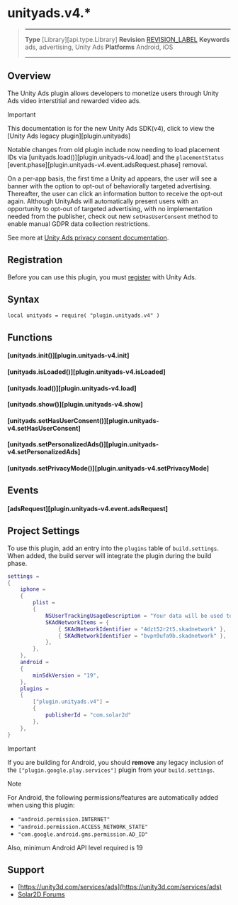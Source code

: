 # unityads.v4.*

> --------------------- ------------------------------------------------------------------------------------------
> __Type__              [Library][api.type.Library]
> __Revision__          [REVISION_LABEL](REVISION_URL)
> __Keywords__          ads, advertising, Unity Ads
> __Platforms__			Android, iOS
> --------------------- ------------------------------------------------------------------------------------------


## Overview

The Unity Ads plugin allows developers to monetize users through Unity Ads video interstitial and rewarded video ads.

<div class="guide-notebox-imp">
<div class="notebox-title-imp">Important</div>

This documentation is for the new Unity Ads SDK(v4), click to view the [Unity Ads legacy plugin][plugin.unityads]

Notable changes from old plugin include now needing to load placement IDs via [unityads.load()][plugin.unityads-v4.load] and the `placementStatus` [event.phase][plugin.unityads-v4.event.adsRequest.phase] removal.

On a per-app basis, the first time a Unity ad appears, the user will see a banner with the option to opt-out of behaviorally targeted advertising. Thereafter, the user can click an information button to receive the opt-out again. Although UnityAds will automatically present users with an opportunity to opt-out of targeted advertising, with no implementation needed from the publisher, check out new `setHasUserConsent` method to enable manual GDPR data collection restrictions.

See more at [Unity Ads privacy consent documentation](https://docs.unity.com/ads/en-us/manual/ImplementingDataPrivacy).

</div>


## Registration

Before you can use this plugin, you must [register](https://unity.com/products/unity-ads) with Unity&nbsp;Ads.


## Syntax

	local unityads = require( "plugin.unityads.v4" )


## Functions

#### [unityads.init()][plugin.unityads-v4.init]

#### [unityads.isLoaded()][plugin.unityads-v4.isLoaded]

#### [unityads.load()][plugin.unityads-v4.load]

#### [unityads.show()][plugin.unityads-v4.show]

#### [unityads.setHasUserConsent()][plugin.unityads-v4.setHasUserConsent]

#### [unityads.setPersonalizedAds()][plugin.unityads-v4.setPersonalizedAds]

#### [unityads.setPrivacyMode()][plugin.unityads-v4.setPrivacyMode]


## Events

#### [adsRequest][plugin.unityads-v4.event.adsRequest]


## Project Settings

To use this plugin, add an entry into the `plugins` table of `build.settings`. When added, the build server will integrate the plugin during the build phase.&nbsp;

``````lua
settings =
{
	iphone =
	{
		plist =
		{
			NSUserTrackingUsageDescription = "Your data will be used to provide you a better and personalized ad experience.",
			SKAdNetworkItems = {
				{ SKAdNetworkIdentifier = "4dzt52r2t5.skadnetwork" },
				{ SKAdNetworkIdentifier = "bvpn9ufa9b.skadnetwork" },
			},
		},
	},
	android =
	{
		minSdkVersion = "19",
	},
	plugins =
	{
		["plugin.unityads.v4"] =
		{
			publisherId = "com.solar2d"
		},
	},
}
``````

<div class="guide-notebox-imp">
<div class="notebox-title-imp">Important</div>

If you are building for Android, you should __remove__ any legacy inclusion of the `["plugin.google.play.services"]` plugin from your `build.settings`.

</div>

<div class="guide-notebox">
<div class="notebox-title">Note</div>

For Android, the following permissions/features are automatically added when using this plugin:

* `"android.permission.INTERNET"`
* `"android.permission.ACCESS_NETWORK_STATE"`
* `"com.google.android.gms.permission.AD_ID"`

Also, minimum Android API level required is 19

</div>


## Support

* [https://unity3d.com/services/ads](https://unity3d.com/services/ads)
* [Solar2D Forums](https://forums.solar2d.com/c/corona/monetization-in-app-purchases-ads-etc/)
